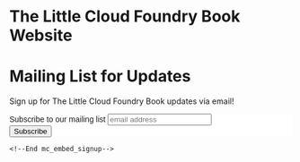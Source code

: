 # The Little Cloud Foundry Book Website

# Mailing List for Updates

Sign up for The Little Cloud Foundry Book updates via email!

<!-- Begin MailChimp Signup Form -->
<link href="http://cdn-images.mailchimp.com/embedcode/slim-081711.css" rel="stylesheet" type="text/css">
<style type="text/css">
    #mc_embed_signup{background:#fff; clear:left; font:14px Helvetica,Arial,sans-serif; }
        /* Add your own MailChimp form style overrides in your site stylesheet or in this style block.
               We recommend moving this block and the preceding CSS link to the HEAD of your HTML file. */
               </style>
               <div id="mc_embed_signup">
               <form action="http://leto.us2.list-manage1.com/subscribe/post?u=1ba15cbcd219cfd014e5f22a5&amp;id=63ca71ae52" method="post" id="mc-embedded-subscribe-form" name="mc-embedded-subscribe-form" class="validate" target="_blank">
                <label for="mce-EMAIL">Subscribe to our mailing list</label>
                    <input type="email" value="" name="EMAIL" class="email" id="mce-EMAIL" placeholder="email address" required>
                        <div class="clear"><input type="submit" value="Subscribe" name="subscribe" id="mc-embedded-subscribe" class="button"></div>
                        </form>
                        </div>

    <!--End mc_embed_signup-->

